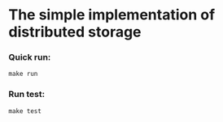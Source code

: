 # The simple implementation of distributed storage

### Quick run:
```
make run
```


### Run test:
``` 
make test
```